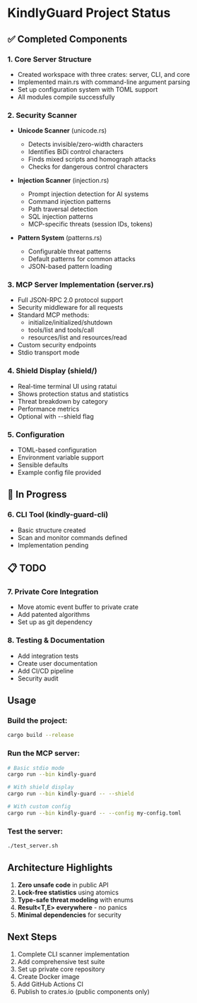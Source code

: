 # KindlyGuard Project Status

## ✅ Completed Components

### 1. **Core Server Structure** 
- Created workspace with three crates: server, CLI, and core
- Implemented main.rs with command-line argument parsing
- Set up configuration system with TOML support
- All modules compile successfully

### 2. **Security Scanner**
- **Unicode Scanner** (unicode.rs)
  - Detects invisible/zero-width characters
  - Identifies BiDi control characters  
  - Finds mixed scripts and homograph attacks
  - Checks for dangerous control characters
  
- **Injection Scanner** (injection.rs)
  - Prompt injection detection for AI systems
  - Command injection patterns
  - Path traversal detection
  - SQL injection patterns
  - MCP-specific threats (session IDs, tokens)

- **Pattern System** (patterns.rs)
  - Configurable threat patterns
  - Default patterns for common attacks
  - JSON-based pattern loading

### 3. **MCP Server Implementation** (server.rs)
- Full JSON-RPC 2.0 protocol support
- Security middleware for all requests
- Standard MCP methods:
  - initialize/initialized/shutdown
  - tools/list and tools/call
  - resources/list and resources/read
- Custom security endpoints
- Stdio transport mode

### 4. **Shield Display** (shield/)
- Real-time terminal UI using ratatui
- Shows protection status and statistics
- Threat breakdown by category
- Performance metrics
- Optional with --shield flag

### 5. **Configuration**
- TOML-based configuration
- Environment variable support
- Sensible defaults
- Example config file provided

## 🚧 In Progress

### 6. **CLI Tool** (kindly-guard-cli)
- Basic structure created
- Scan and monitor commands defined
- Implementation pending

## 📋 TODO

### 7. **Private Core Integration**
- Move atomic event buffer to private crate
- Add patented algorithms
- Set up as git dependency

### 8. **Testing & Documentation**
- Add integration tests
- Create user documentation
- Add CI/CD pipeline
- Security audit

## Usage

### Build the project:
```bash
cargo build --release
```

### Run the MCP server:
```bash
# Basic stdio mode
cargo run --bin kindly-guard

# With shield display
cargo run --bin kindly-guard -- --shield

# With custom config
cargo run --bin kindly-guard -- --config my-config.toml
```

### Test the server:
```bash
./test_server.sh
```

## Architecture Highlights

1. **Zero unsafe code** in public API
2. **Lock-free statistics** using atomics
3. **Type-safe threat modeling** with enums
4. **Result<T,E> everywhere** - no panics
5. **Minimal dependencies** for security

## Next Steps

1. Complete CLI scanner implementation
2. Add comprehensive test suite
3. Set up private core repository
4. Create Docker image
5. Add GitHub Actions CI
6. Publish to crates.io (public components only)